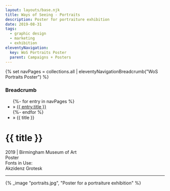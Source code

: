 ```yaml
---
layout: layouts/base.njk
title: Ways of Seeing - Portraits
description: Poster for portraiture exhibition
date: 2019-08-31
tags:
  - graphic design
  - marketing
  - exhibition
eleventyNavigation:
  key: WoS Portraits Poster
  parent: Campaigns + Posters
---
```

{% set navPages = collections.all | eleventyNavigationBreadcrumb("WoS Portraits Poster") %}
<div class="breadcrumb">
    <h3 class="visually-hidden">Breadcrumb</h3>
	<ul class="nav">
            {%- for entry in navPages %}
		<li class="nav-item"{% if entry.url == page.url %} class="active-breadcrumb"{% endif %}> » <a href="{{ entry.url }}">{{ entry.title }}</a></li>
  	    	{%- endfor %}
	    <li class="nav-item"><active-breadcrumb>» {{ title }}</active-breadcrumb></li>
	</ul>
</div>
<div class="container">
	<div class="row"></div>
	<div class="row">
		<div class="col">
			<h1>{{ title }}</h1>
			<figcaption>2019 | Birmingham Museum of Art</figcaption>
			<figcaption>Poster</figcaption>
			<figcaption>Fonts in Use:</br>Akzidenz Grotesk</figcaption>
            <hr>
		</div>
        <div class="col-1 col-1-md col-1-lg"></div>
        <div class="col">
			{% _image "portraits.jpg", "Poster for a portraiture exhibition" %}
		</div>
        <div class="col-1 col-1-md col-1-lg"></div>
	</div>
</div>